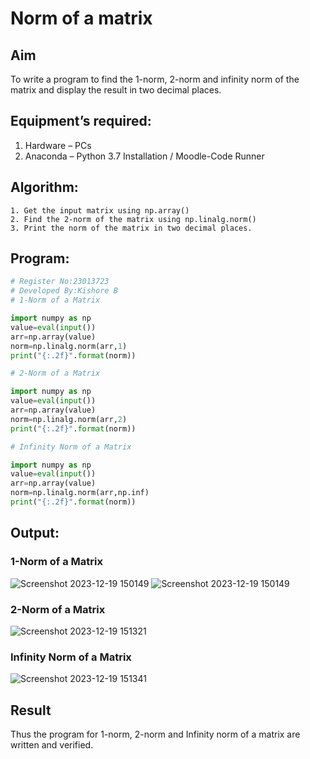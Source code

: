 # Norm of a matrix
## Aim
To write a program to find the 1-norm, 2-norm and infinity norm of the matrix and display the result in two decimal places.
## Equipment’s required:
1.	Hardware – PCs
2.	Anaconda – Python 3.7 Installation / Moodle-Code Runner
## Algorithm:
	1. Get the input matrix using np.array()   
    2. Find the 2-norm of the matrix using np.linalg.norm()
	3. Print the norm of the matrix in two decimal places.
## Program:
```Python
# Register No:23013723
# Developed By:Kishore B
# 1-Norm of a Matrix

import numpy as np
value=eval(input())
arr=np.array(value)
norm=np.linalg.norm(arr,1)
print("{:.2f}".format(norm))

# 2-Norm of a Matrix

import numpy as np
value=eval(input())
arr=np.array(value)
norm=np.linalg.norm(arr,2)
print("{:.2f}".format(norm))

# Infinity Norm of a Matrix

import numpy as np
value=eval(input())
arr=np.array(value)
norm=np.linalg.norm(arr,np.inf)
print("{:.2f}".format(norm))

```
## Output:
### 1-Norm of a Matrix
![Screenshot 2023-12-19 150149](https://github.com/codedbykishore/Norm-of-a-matrix/assets/147139122/effa1e7a-207d-44dd-ac28-3bf5b07f463e)
![Screenshot 2023-12-19 150149](https://github.com/codedbykishore/Norm-of-a-matrix/assets/147139122/d30f3cdf-5d18-4fb9-ba7a-e5633bd7904a)

### 2-Norm of a Matrix
![Screenshot 2023-12-19 151321](https://github.com/codedbykishore/Norm-of-a-matrix/assets/147139122/ae5ed460-b253-4f5d-acab-a295ede5966b)

### Infinity Norm of a Matrix
![Screenshot 2023-12-19 151341](https://github.com/codedbykishore/Norm-of-a-matrix/assets/147139122/ceef0fb3-c13b-475c-a738-4a00c9e6e27f)

## Result
Thus the program for 1-norm, 2-norm and Infinity norm of a matrix are written and verified.
